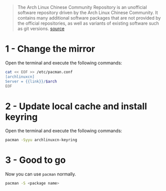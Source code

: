 > The Arch Linux Chinese Community Repository is an unofficial software repository driven by the Arch Linux Chinese Community. It contains many additional software packages that are not provided by the official repositories, as well as variants of existing software such as git versions.
[source](https://www.archlinuxcn.org/archlinux-cn-repo-and-mirror/)

# 1 - Change the mirror
Open the terminal and execute the following commands:

```bash
cat << EOF >> /etc/pacman.conf
[archlinuxcn]
Server = {{link}}/$arch
EOF
```

# 2 - Update local cache and install keyring
Open the terminal and execute the following commands:

```bash
pacman -Syyu archlinuxcn-keyring
```

# 3 - Good to go
Now you can use `pacman` normally.

```bash
pacman -S <package name>
```
